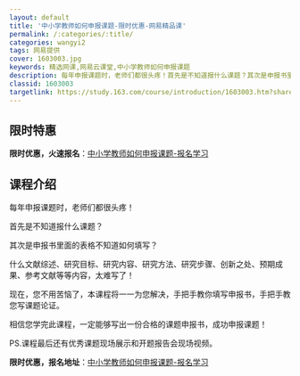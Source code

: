 ```yaml
---
layout: default
title: '中小学教师如何申报课题-限时优惠-网易精品课'
permalink: /:categories/:title/
categories: wangyi2
tags: 网易提供
cover: 1603003.jpg
keywords: 精选网课,网易云课堂,中小学教师如何申报课题
description: 每年申报课题时，老师们都很头疼！首先是不知道报什么课题？其次是申报书里面的表格不知道如何填写？什么文献综述、研究目标、研
classid: 1603003
targetlink: https://study.163.com/course/introduction/1603003.htm?share=1&shareId=1025206652&utm_campaign=share&utm_medium=iphoneShare&utm_source=&utm_u=1025206652
---
```


## 限时特惠

**限时优惠，火速报名**：[中小学教师如何申报课题-报名学习](https://study.163.com/course/introduction/1603003.htm?share=1&shareId=1025206652&utm_campaign=share&utm_medium=iphoneShare&utm_source=&utm_u=1025206652)

## 课程介绍

每年申报课题时，老师们都很头疼！

首先是不知道报什么课题？

其次是申报书里面的表格不知道如何填写？

什么文献综述、研究目标、研究内容、研究方法、研究步骤、创新之处、预期成果、参考文献等等内容，太难写了！

现在，您不用苦恼了，本课程将一一为您解决，手把手教你填写申报书，手把手教您写课题论证。

相信您学完此课程，一定能够写出一份合格的课题申报书，成功申报课题！

PS.课程最后还有优秀课题现场展示和开题报告会现场视频。

**限时优惠，报名地址**：[中小学教师如何申报课题-报名学习](https://study.163.com/course/introduction/1603003.htm?share=1&shareId=1025206652&utm_campaign=share&utm_medium=iphoneShare&utm_source=&utm_u=1025206652)

